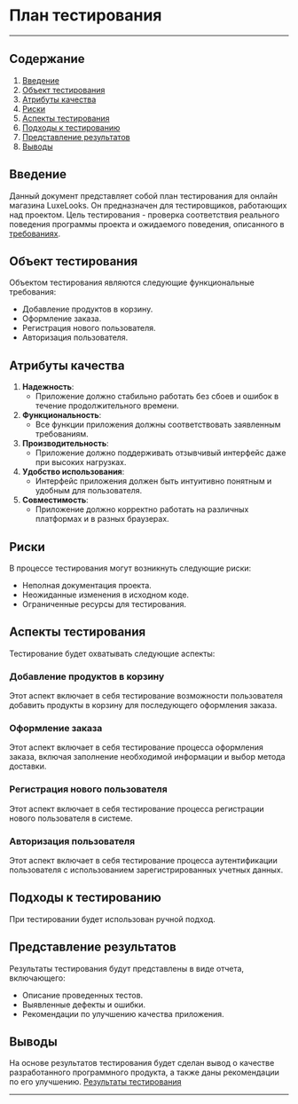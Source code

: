 # План тестирования
---

## Содержание
1. [Введение](#введение)
2. [Объект тестирования](#объект-тестирования)
3. [Атрибуты качества](#атрибуты-качества)
4. [Риски](#риски)
5. [Аспекты тестирования](#аспекты-тестирования)
6. [Подходы к тестированию](#подходы-к-тестированию)
7. [Представление результатов](#представление-результатов)
8. [Выводы](#выводы)

## Введение
Данный документ представляет собой план тестирования для онлайн магазина LuxeLooks. Он предназначен для тестировщиков, работающих над проектом. Цель тестирования - проверка соответствия реального поведения программы проекта и ожидаемого поведения, описанного в [требованиях](https://github.com/khodosevich/LuxeLooks/tree/main/documentation/requirements).

## Объект тестирования
Объектом тестирования являются следующие функциональные требования:
- Добавление продуктов в корзину.
- Оформление заказа.
- Регистрация нового пользователя.
- Авторизация пользователя.

## Атрибуты качества
1. **Надежность**:
    - Приложение должно стабильно работать без сбоев и ошибок в течение продолжительного времени.
2. **Функциональность**:
    - Все функции приложения должны соответствовать заявленным требованиям.
3. **Производительность**:
    - Приложение должно поддерживать отзывчивый интерфейс даже при высоких нагрузках.
4. **Удобство использования**:
    - Интерфейс приложения должен быть интуитивно понятным и удобным для пользователя.
5. **Совместимость**:
    - Приложение должно корректно работать на различных платформах и в разных браузерах.

## Риски
В процессе тестирования могут возникнуть следующие риски:
- Неполная документация проекта.
- Неожиданные изменения в исходном коде.
- Ограниченные ресурсы для тестирования.

## Аспекты тестирования
Тестирование будет охватывать следующие аспекты:

### Добавление продуктов в корзину
Этот аспект включает в себя тестирование возможности пользователя добавить продукты в корзину для последующего оформления заказа.

### Оформление заказа
Этот аспект включает в себя тестирование процесса оформления заказа, включая заполнение необходимой информации и выбор метода доставки.

### Регистрация нового пользователя
Этот аспект включает в себя тестирование процесса регистрации нового пользователя в системе.

### Авторизация пользователя
Этот аспект включает в себя тестирование процесса аутентификации пользователя с использованием зарегистрированных учетных данных.

## Подходы к тестированию
При тестировании будет использован ручной подход.

## Представление результатов
Результаты тестирования будут представлены в виде отчета, включающего:
- Описание проведенных тестов.
- Выявленные дефекты и ошибки.
- Рекомендации по улучшению качества приложения.

## Выводы
На основе результатов тестирования будет сделан вывод о качестве разработанного программного продукта, а также даны рекомендации по его улучшению.
[Результаты тестирования](https://github.com/khodosevich/LuxeLooks/blob/main/test/TestResult.md)

---

